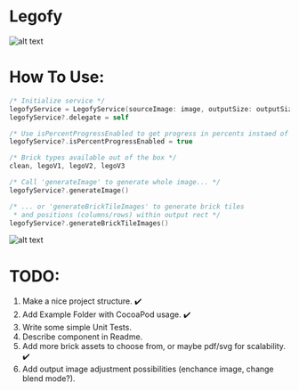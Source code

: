 # Legofy

![alt text](https://github.com/oleh-zayats/Legofy/blob/master/Examples/Legofy.png)

# How To Use:
```swift
/* Initialize service */
legofyService = LegofyService(sourceImage: image, outputSize: outputSize, brickSize: 15.0)
legofyService?.delegate = self

/* Use isPercentProgressEnabled to get progress in percents instaed of default Float value */
legofyService?.isPercentProgressEnabled = true

/* Brick types available out of the box */
clean, legoV1, legoV2, legoV3

/* Call 'generateImage' to generate whole image... */
legofyService?.generateImage()

/* ... or 'generateBrickTileImages' to generate brick tiles 
 * and positions (columns/rows) within output rect */
legofyService?.generateBrickTileImages() 

```

![alt text](https://github.com/oleh-zayats/Legofy/blob/master/Examples/Legofy.gif)

# TODO: 
1. Make a nice project structure. :heavy_check_mark: <br/>
2. Add Example Folder with CocoaPod usage. :heavy_check_mark: <br/>
3. Write some simple Unit Tests. <br/>
4. Describe component in Readme. <br/>
5. Add more brick assets to choose from, or maybe pdf/svg for scalability. :heavy_check_mark: <br/>
6. Add output image adjustment possibilities (enchance image, change blend mode?). <br/>
